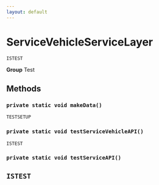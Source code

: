 ```yaml
---
layout: default
---
```

# ServiceVehicleServiceLayer

`ISTEST`



**Group** Test

## Methods
### `private static void makeData()`

`TESTSETUP`
### `private static void testServiceVehicleAPI()`

`ISTEST`
### `private static void testServiceAPI()`

`ISTEST`
---
